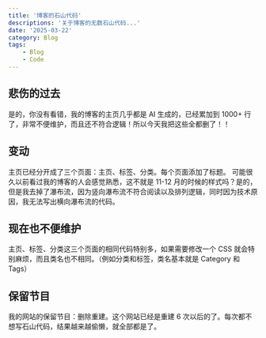 ```yaml
---
title: '博客的石山代码'
descriptions: '关于博客的无数石山代码...'
date: '2025-03-22'
category: Blog
tags:
    - Blog
    - Code
---
```


## 悲伤的过去
是的，你没有看错，我的博客的主页几乎都是 AI 生成的，已经累加到 1000+ 行了，非常不便维护，而且还不符合逻辑！所以今天我把这些全都删了！！

## 变动
主页已经分开成了三个页面：主页、标签、分类。每个页面添加了标题。
可能很久以前看过我的博客的人会感觉熟悉，这不就是 11-12 月的时候的样式吗？是的，但是我去掉了瀑布流，因为竖向瀑布流不符合阅读以及排列逻辑，同时因为技术原因，我无法写出横向瀑布流的代码。

## 现在也不便维护
主页、标签、分类这三个页面的相同代码特别多，如果需要修改一个 CSS 就会特别麻烦，而且类名也不相同。（例如分类和标签，类名基本就是 Category 和 Tags）

## 保留节目
我的网站的保留节目：删除重建。这个网站已经是重建 6 次以后的了。每次都不想写石山代码，结果越来越偷懒，就全部都是了。
